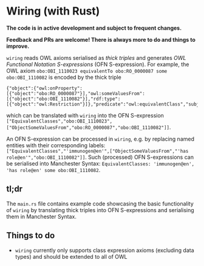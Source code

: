 # Wiring (with Rust)

**The code is in active development and subject to frequent changes.**

**Feedback and PRs are welcome! There is always more to do and things to improve.**

`wiring` reads OWL axioms serialised as *thick triples* and generates *OWL Functional Notation S-expressions* (OFN S-expression).
For example, the OWL axiom 
`obo:OBI_1110023 equivalentTo obo:RO_0000087 some obo:OBI_1110082` 
is encoded by the thick triple
```
{"object":{"owl:onProperty":[{"object":"obo:RO_0000087"}],"owl:someValuesFrom":[{"object":"obo:OBI_1110082"}],"rdf:type":[{"object":"owl:Restriction"}]},"predicate":"owl:equivalentClass","subject":"obo:OBI_1110023"} 
```
which can be translated with `wiring` into the OFN S-expression
`["EquivalentClasses","obo:OBI_1110023",["ObjectSomeValuesFrom","obo:RO_0000087","obo:OBI_1110082"]]`.

An OFN S-expression can be processed in `wiring`, e.g. by replacing named entities with their corresponding labels: `["EquivalentClasses","'immunogen@en'",["ObjectSomeValuesFrom","'has role@en'","obo:OBI_1110082"]]`. Such (processed) OFN S-expressions can be serialised into Manchester Syntax: `EquivalentClasses: 'immunogen@en', 'has role@en' some obo:OBI_1110082`.

## tl;dr

The `main.rs` file contains example code showcasing the basic functionality of `wiring` by translating thick triples into OFN S-expressions and serialising them in Manchester Syntax. 

## Things to do
- `wiring` currently only supports class expression axioms (excluding data types) and should be extended to all of OWL 


